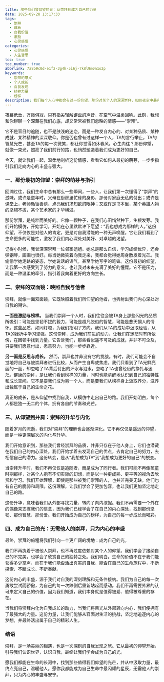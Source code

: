 ```yaml
---
title: 那些我们曾仰望的光：从崇拜到成为自己的力量
date: 2025-09-28 13:17:33
tags:
  - 崇拜
  - 成长
  - 自我价值
  - 激励
  - 心灵感悟
categories:
  - 心灵感悟
  - 人生哲思
toc: true
toc_number: true
abbrlink: 7a8b9c0d-e1f2-3g4h-5i6j-7k8l9m0n1o2p
keywords:
  - 崇拜的意义
  - 个人成长
  - 自我发现
  - 精神力量
  - 榜样
description: 我们每个人心中都曾有过一份仰望，那份对某个人的深深崇拜，如同夜空中最亮的星，指引着我们前行的方向。这份情感，是成长的催化剂，是梦想的起点，也是我们认识自我、发现潜能的独特旅程。今天，让我们一起走进“崇拜”的深层含义，感受它如何从最初的仰望，逐渐升华为我们内心最坚韧的力量。
---
```


夜幕低垂，万籁俱寂，只有指尖轻触键盘的声音，在空气中温柔回响。此刻，我想和你聊聊一个深藏在我们心底，却又常常被我们忽略的情感——“崇拜”。

它不是盲目的追随，也不是肤浅的迷恋，而是一种发自内心的、对某种品质、某种成就、某种精神的深深敬仰。你是否也曾有过这样一个人，TA的言行举止，TA的智慧光芒，甚至TA的每一次微笑，都让你觉得如沐春风，心生向往？那份仰望，就像一束光，照亮了我们前行的路，也悄然塑造着我们成为更好的自己。

今天，就让我们一起，温柔地剖析这份情感，看看它如何从最初的萌芽，一步步指引我们走向内心的丰盛与强大。

### 一、那份最初的仰望：崇拜的萌芽与指引

回溯过往，我们生命中总有那么一些瞬间，一些人，让我们第一次懂得了“崇拜”的滋味。或许是童年时，父母在厨房里忙碌的身影，那份对家庭无私的付出；或许是课堂上，老师循循善诱，点亮我们求知欲的眼神；又或许是书本里，某个英雄人物的坚韧不拔，某个艺术家的才华横溢。

那份崇拜，是纯粹而美好的。它像一颗种子，在我们心田悄然种下，生根发芽。我们开始模仿，开始学习，开始在心里默默许下愿望：“我也想成为那样的人。”这份仰望，不仅仅是对他人的肯定，更是对自我潜能的一种无声唤醒。它让我们看到了生命更多的可能性，激发了我们内心深处对美好、对卓越的渴望。

记得小时候，我曾深深崇拜一位邻家姐姐。她总是那么自信，学习成绩优异，还会弹钢琴，画画也很好。每当她微笑着向我走来，我都会觉得她周身散发着光芒。我偷偷学她走路的姿态，学她说话的语气，甚至学她写字的笔锋。这份最初的仰望，让我第一次感受到了努力的意义，也让我对未来充满了美好的憧憬。它不是压力，而是一种温柔的牵引，指引着我向着更好的方向生长。

### 二、崇拜的双面镜：映照自我与他者

崇拜，就像一面双面镜，它既映照着我们所仰望的他者，也折射出我们内心深处对自我的期许。

**一面是激励与榜样。** 当我们崇拜一个人时，我们往往会被TA身上那些闪光的品质所吸引：可能是坚韧不拔的毅力，可能是超凡脱俗的智慧，可能是悲天悯人的情怀。这些品质，如同灯塔，为我们指明了方向。我们从TA的成功中汲取经验，从TA的挫折中学习坚强。这份崇拜，成为我们前进的动力，让我们在迷茫时有所依傍，在困顿中找到力量。它告诉我们，那些看似遥不可及的成就，并非不可企及，只要我们愿意付出，愿意努力，也能一步步靠近。

**另一面是反思与成长。** 然而，崇拜也并非没有它的挑战。有时，我们可能会不自觉地将自己与被崇拜者进行比较，从而产生自卑或焦虑。我们只看到了TA光鲜亮丽的一面，却忽略了TA背后付出的汗水与泪水，忽略了TA也曾经历的挣扎与迷茫。健康的崇拜，是让我们看到榜样的力量，同时也能清醒地认识到自己的独特性和成长空间。它不是要我们成为另一个人，而是要我们从榜样身上汲取养分，滋养出独属于自己的生命之花。

真正的成长，是从仰望中找到自我，从模仿中走出自己的路。我们开始明白，每个人都是独一无二的个体，拥有各自的节奏和光芒。

### 三、从仰望到并肩：崇拜的升华与内化

随着岁月的流逝，我们对“崇拜”的理解也会逐渐深化。它不再仅仅是遥远的仰望，而是一种更深层次的内化与升华。

我们开始意识到，那些我们曾经崇拜的品质，并非只存在于他人身上，它们也潜藏在我们自己的内心深处。我们开始学着去发现自己的优点，去肯定自己的努力，去相信自己的潜力。这份转变，是从“我想成为TA”到“我想成为更好的自己”的蜕变。

当崇拜升华时，我们不再仅仅是追随者，而是成为了同行者。我们可能不再像孩童时期那样，对某个人抱有不切实际的幻想，而是以一种更成熟、更平等的视角去欣赏和学习。我们开始理解，即使是那些被我们崇拜的人，也并非完美无缺，他们也有自己的脆弱和局限。这份理解，让我们学会了更加包容，也让我们更加坚定地走自己的路。

这份升华，意味着我们从外部寻找力量，转向了向内挖掘。我们不再需要一个外在的偶像来支撑我们的信念，因为我们已经学会了在自己的内心深处，找到那份坚韧、那份智慧、那份爱。我们开始成为自己的榜样，为自己的每一步成长而喝彩。

### 四、成为自己的光：无需他人的崇拜，只为内心的丰盛

最终，崇拜的旅程将我们引向一个更广阔的境地：成为自己的光。

我们不再执着于被他人崇拜，也不再过度依赖对某个人的仰望。我们学会了接纳自己的不完美，也学会了欣赏自己的独特之处。我们明白，生命的价值不在于我们能获得多少掌声，而在于我们能否活出真实的自我，能否在自己的生命旅程中，不断探索、不断成长、不断奉献。

这份内心的丰盛，源于我们对自我的深刻理解和无条件接纳。我们为自己的每一次勇敢尝试而骄傲，为自己的每一次跌倒后重新站起而感动。我们不再需要外界的认可来定义自己的价值，因为我们知道，我们本身就是值得被爱、值得被尊重的存在。

当我们将崇拜内化为自我成长的动力，当我们将目光从外部转向内心，我们便拥有了最强大的力量。这份力量，让我们能够从容面对生活的挑战，坚定地追逐内心的梦想，并最终活出属于自己的精彩人生。

### 结语

崇拜，是一场美丽的相遇，也是一次深刻的自我发现之旅。它从最初的仰望开始，引导我们认识世界，认识自我，最终让我们学会成为自己的光。

愿我们都能在生命的长河中，找到那些值得我们仰望的光芒，并从中汲取力量，最终点亮自己，温暖他人。愿你我都能成为自己生命中最闪耀的星辰，无需他人的崇拜，只为内心的丰盛与安宁。